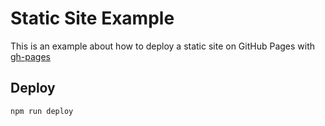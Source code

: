 # Static Site Example

This is an example about how to deploy a static site on GitHub Pages with [gh-pages](https://www.npmjs.com/package/gh-pages)

## Deploy

```sh
npm run deploy
```
